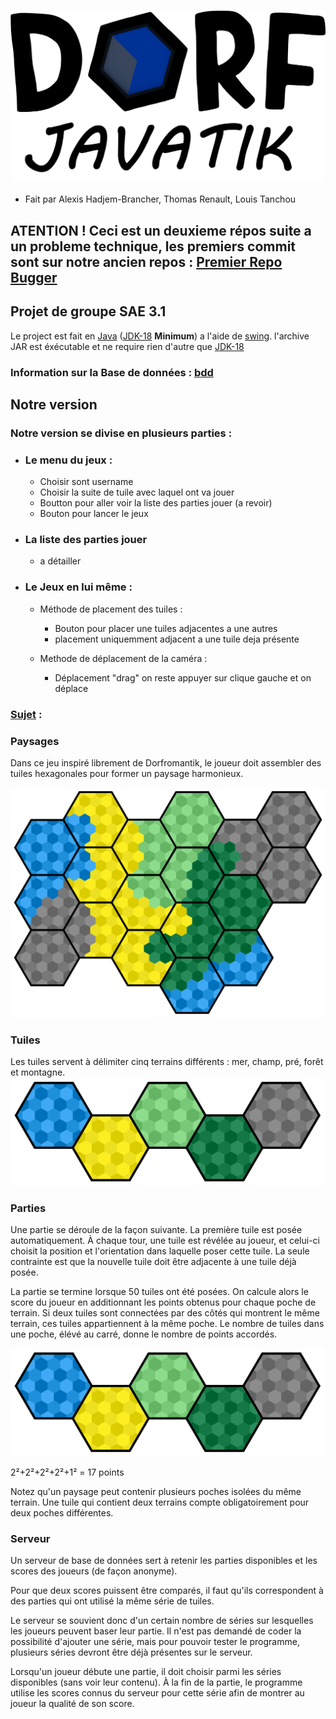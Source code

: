 ### ![DorfJavatik](ressources/Images/Titre.png)
- Fait par Alexis Hadjem-Brancher, Thomas Renault, Louis Tanchou

## ATENTION ! Ceci est un deuxieme répos suite a un probleme technique, les premiers commit sont sur notre ancien repos : [Premier Repo Bugger](https://grond.iut-fbleau.fr/hadjem-b/SAE31_2024)
## Projet de groupe SAE 3.1 
Le project est fait en [Java](https://www.java.com/fr/) ([JDK-18](https://www.oracle.com/fr/java/technologies/downloads/#jdk21) **Minimum**) a l'aide de [swing](https://download.java.net/java/early_access/loom/docs/api/java.desktop/javax/swing/package-summary.html).
l'archive JAR est éxécutable et ne require rien d'autre que [JDK-18](https://www.oracle.com/fr/java/technologies/downloads/#jdk21-windows)

### Information sur la Base de données : [bdd](InfoBDD/BDD.md)

## Notre version
### Notre version se divise en plusieurs parties :
- ### Le menu du jeux : 
  - Choisir sont username
  - Choisir la suite de tuile avec laquel ont va jouer
  - Boutton pour aller voir la liste des parties jouer (a revoir)
  - Bouton pour lancer le jeux


- ### La liste des parties jouer
  - a détailler


- ### Le Jeux en lui même : 
  - Méthode de placement des tuiles : 
    - Bouton pour placer une tuiles adjacentes a une autres
    - placement uniquemment adjacent a une tuile deja présente
  

  - Methode de déplacement de la caméra : 
    - Déplacement "drag" on reste appuyer sur clique gauche et on déplace




### [Sujet](https://iut-fbleau.fr/sitebp/sae3/31_2024/M67XNS5HAF8M5DAN.php) :
### Paysages
Dans ce jeu inspiré librement de Dorfromantik, le joueur doit assembler des tuiles hexagonales pour former un paysage harmonieux.

![paysages.svg](ressources/Images/Sujet/paysages.svg)

### Tuiles
Les tuiles servent à délimiter cinq terrains différents : mer, champ, pré, forêt et montagne.
![terrains.svg](ressources/Images/Sujet/terrains.svg)

### Parties
Une partie se déroule de la façon suivante. La première tuile est posée automatiquement. À chaque tour, une tuile est révélée au joueur, et celui-ci choisit la position et l'orientation dans laquelle poser cette tuile. La seule contrainte est que la nouvelle tuile doit être adjacente à une tuile déjà posée.

La partie se termine lorsque 50 tuiles ont été posées. On calcule alors le score du joueur en additionnant les points obtenus pour chaque poche de terrain. Si deux tuiles sont connectées par des côtés qui montrent le même terrain, ces tuiles appartiennent à la même poche. Le nombre de tuiles dans une poche, élévé au carré, donne le nombre de points accordés.

![terrains.svg](ressources/Images/Sujet/terrains.svg)

2²+2²+2²+2²+1² = 17 points

Notez qu'un paysage peut contenir plusieurs poches isolées du même terrain. Une tuile qui contient deux terrains compte obligatoirement pour deux poches différentes.

### Serveur
Un serveur de base de données sert à retenir les parties disponibles et les scores des joueurs (de façon anonyme).

Pour que deux scores puissent être comparés, il faut qu'ils correspondent à des parties qui ont utilisé la même série de tuiles.

Le serveur se souvient donc d'un certain nombre de séries sur lesquelles les joueurs peuvent baser leur partie. Il n'est pas demandé de coder la possibilité d'ajouter une série, mais pour pouvoir tester le programme, plusieurs séries devront être déjà présentes sur le serveur.

Lorsqu'un joueur débute une partie, il doit choisir parmi les séries disponibles (sans voir leur contenu). À la fin de la partie, le programme utilise les scores connus du serveur pour cette série afin de montrer au joueur la qualité de son score.